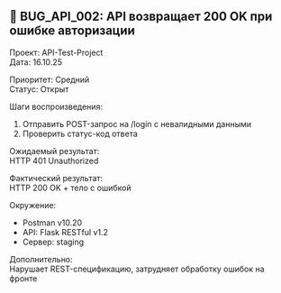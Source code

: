 ## 🐞 BUG_API_002: API возвращает 200 OK при ошибке авторизации

Проект: API-Test-Project  
Дата: 16.10.25

Приоритет: Средний  
Статус: Открыт

Шаги воспроизведения:
1. Отправить POST-запрос на /login с невалидными данными  
2. Проверить статус-код ответа

Ожидаемый результат:  
HTTP 401 Unauthorized

Фактический результат:  
HTTP 200 OK + тело с ошибкой

Окружение:  
- Postman v10.20  
- API: Flask RESTful v1.2  
- Сервер: staging

Дополнительно:  
Нарушает REST-спецификацию, затрудняет обработку ошибок на фронте